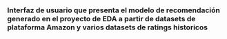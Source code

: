 ### Interfaz de usuario que presenta el modelo de recomendación generado en el proyecto de EDA a partir de datasets de plataforma Amazon y varios datasets de ratings historicos
